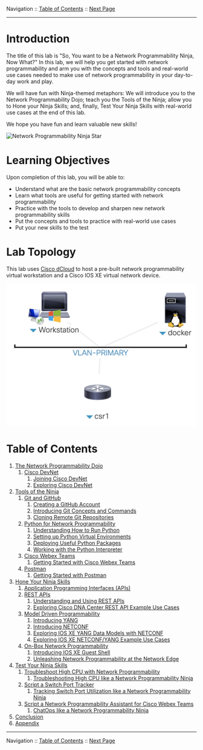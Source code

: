 Navigation :: [Table of Contents](LTRPRG-1100-00-Intro.md#table-of-contents) :: [Next Page](LTRPRG-1100-01-Dojo.md)

---

# Introduction

The title of this lab is "So, You want to be a Network Programmability Ninja, Now What?"  In this lab, we will help 
you get started with network programmability and arm you with the concepts and tools and real-world use cases needed to 
make use of network programmability in your day-to-day work and play.

We will have fun with Ninja-themed metaphors: We will introduce you to the Network Programmability Dojo; teach you 
the Tools of the Ninja; allow you to Hone your Ninja Skills; and, finally, Test Your Ninja Skills with real-world use 
cases at the end of this lab.

We hope you have fun and learn valuable new skills!

![Network Programmability Ninja Star](assets/NetworkProgrammabilityNinjaStar.jpg)

# Learning Objectives

Upon completion of this lab, you will be able to:

* Understand what are the basic network programmability concepts
* Learn what tools are useful for getting started with network programmability
* Practice with the tools to develop and sharpen new network programmability skills
* Put the concepts and tools to practice with real-world use cases
* Put your new skills to the test

# Lab Topology

This lab uses [Cisco dCloud](https://dcloud.cisco.com/) to host a pre-built network programmability virtual workstation 
and a Cisco IOS XE virtual network device.

![Lab Topology](assets/LTRPRG-1100-Topology.png)

# Table of Contents

1. [The Network Programmability Dojo](LTRPRG-1100-01-Dojo.md)
    1. [Cisco DevNet](LTRPRG-1100-01a1-DevNet.md)
        1. [Joining Cisco DevNet](LTRPRG-1100-01a2-DevNet-Ex1.md)
        2. [Exploring Cisco DevNet](LTRPRG-1100-01a3-DevNet-Ex2.md)
2. [Tools of the Ninja](LTRPRG-1100-02-Tools.md)
    1. [Git and GitHub](LTRPRG-1100-02a1-Git.md)
        1. [Creating a GitHub Account](LTRPRG-1100-02a2-Git-Ex1.md)
        2. [Introducing Git Concepts and Commands](LTRPRG-1100-02a3-Git-Ex2.md)
        3. [Cloning Remote Git Repositories](LTRPRG-1100-02a4-Git-Ex3.md)
    3. [Python for Network Programmability](LTRPRG-1100-02b1-Python.md)
        1. [Understanding How to Run Python](LTRPRG-1100-02b2-Python-Ex1.md)
        2. [Setting up Python Virtual Environments](LTRPRG-1100-02b3-Python-Ex2.md)
        3. [Deploying Useful Python Packages](LTRPRG-1100-02b4-Python-Ex3.md)
        4. [Working with the Python Interpreter](LTRPRG-1100-02b5-Python-Ex4.md)
    4. [Cisco Webex Teams](LTRPRG-1100-02c1-Teams.md)
        1. [Getting Started with Cisco Webex Teams](LTRPRG-1100-02c2-Teams-Ex1.md)
    5. [Postman](LTRPRG-1100-02d1-Postman.md)
        1. [Getting Started with Postman](LTRPRG-1100-02d2-Postman-Ex1.md)
3. [Hone Your Ninja Skills](LTRPRG-1100-03-Hone.md)
    1. [Application Programming Interfaces (APIs)](LTRPRG-1100-03a1-APIs.md)
    2. [REST APIs](LTRPRG-1100-03b1-REST.md)
        1. [Understanding and Using REST APIs](LTRPRG-1100-03b2-REST-Ex1.md)
        2. [Exploring Cisco DNA Center REST API Example Use Cases](LTRPRG-1100-03b3-REST-Ex2.md)
    3. [Model Driven Programmability](LTRPRG-1100-03c1-NETCONF.md)
        1. [Introducing YANG](LTRPRG-1100-03c2-NETCONF-Ex1.md)
        2. [Introducing NETCONF](LTRPRG-1100-03c3-NETCONF-Ex2.md)
        3. [Exploring IOS XE YANG Data Models with NETCONF](LTRPRG-1100-03c4-NETCONF-Ex3.md)
        4. [Exploring IOS XE NETCONF/YANG Example Use Cases](LTRPRG-1100-03c5-NETCONF-Ex4.md)
    4. [On-Box Network Programmability](LTRPRG-1100-03d1-GuestShell.md)
        1. [Introducing IOS XE Guest Shell](LTRPRG-1100-03d2-GuestShell-Ex1.md)
        2. [Unleashing Network Programmability at the Network Edge](LTRPRG-1100-03d3-GuestShell-Ex2.md)
4. [Test Your Ninja Skills](LTRPRG-1100-04-Test.md)
    1. [Troubleshoot High CPU with Network Programmability](LTRPRG-1100-04a1-HighCPU.md)
        1. [Troubleshooting High CPU like a Network Programmability Ninja](LTRPRG-1100-04a2-HighCPU-Ex1.md)
    2. [Script a Switch Port Tracker](LTRPRG-1100-04b1-PortTrack.md)
        1. [Tracking Switch Port Utilization like a Network Programmability Ninja](LTRPRG-1100-04b2-PortTrack-Ex1.md)
    3. [Script a Network Programmability Assistant for Cisco Webex Teams](LTRPRG-1100-04c1-NetAssist.md)
        1. [ChatOps like a Network Programmability Ninja](LTRPRG-1100-04c2-NetAssist-Ex1.md)
5. [Conclusion](LTRPRG-1100-05-Conclusion.md)
6. [Appendix](LTRPRG-1100-06-Appx.md)

---

Navigation :: [Table of Contents](LTRPRG-1100-00-Intro.md#table-of-contents) :: [Next Page](LTRPRG-1100-01-Dojo.md)

